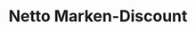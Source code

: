 ---
title: "Netto Marken-Discount"
url: /schoenefeld/netto-marken-discount-karl-marx-strasse/
shop: Supermarkt
---